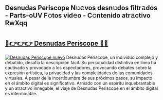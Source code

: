 ## Desnudas Periscope N𝚞𝚎vos desn𝚞dos filtr𝚊dos - Parts-oUV F𝚘tos vid𝚎o - C𝚘ntenido atr𝚊ctivo RwXqq

# <h2><a href="http://mb7rkks.tromn.icu/?c=Desnudas+Periscope">🔗👉👉👉 Desnudas Periscope 🔗🔗</a></h2>

[![Desnudas Periscope nuevo](https://i.imgur.com/pEAQMta.gif)](http://mb7rkks.tromn.icu/?c=Desnudas+Periscope)
Desnudas Periscope, un individuo complejo y debatido, desafía la descripción fácil. Su personalidad distintiva en línea ha cautivado y provocado a los espectadores, provocando debates sobre la expresión artística, la privacidad y las complejidades de las comunidades virtuales. A pesar de la incertidumbre de sus próximos pasos, su impacto en el ámbito digital es significativo. Armado con un espíritu inquebrantable y un atractivo innegable, el viaje de Desnudas Periscope en el ámbito digital es interminable.
